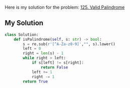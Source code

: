 Here is my solution for the problem: [125. Valid Palindrome](https://leetcode.com/problems/valid-palindrome/)


## My Solution

```python
class Solution:
    def isPalindrome(self, s: str) -> bool:
        s = re.sub(r'[^A-Za-z0-9]',"", s).lower()
        left = 0
        right = len(s) - 1
        while right > left:
            if s[left] != s[right]:
                return False
            left += 1
            right -= 1
        return True
    
```
